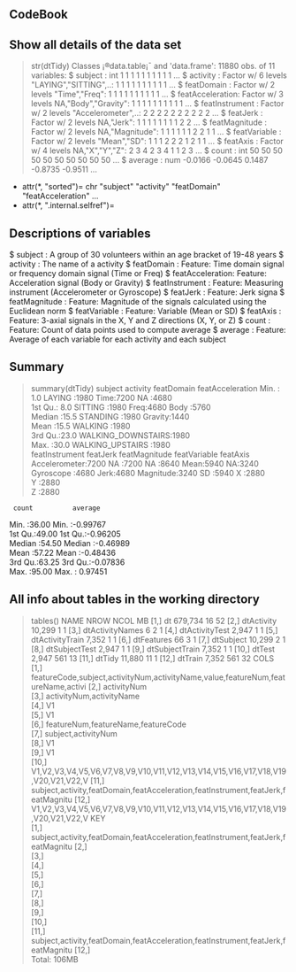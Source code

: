 CodeBook
---------------

Show all details of the data set
---------------------------------

> str(dtTidy)
Classes ¡®data.table¡¯ and 'data.frame':	11880 obs. of  11 variables:
 $ subject         : int  1 1 1 1 1 1 1 1 1 1 ...
 $ activity        : Factor w/ 6 levels "LAYING","SITTING",..: 1 1 1 1 1 1 1 1 1 1 ...
 $ featDomain      : Factor w/ 2 levels "Time","Freq": 1 1 1 1 1 1 1 1 1 1 ...
 $ featAcceleration: Factor w/ 3 levels NA,"Body","Gravity": 1 1 1 1 1 1 1 1 1 1 ...
 $ featInstrument  : Factor w/ 2 levels "Accelerometer",..: 2 2 2 2 2 2 2 2 2 2 ...
 $ featJerk        : Factor w/ 2 levels NA,"Jerk": 1 1 1 1 1 1 1 1 2 2 ...
 $ featMagnitude   : Factor w/ 2 levels NA,"Magnitude": 1 1 1 1 1 1 2 2 1 1 ...
 $ featVariable    : Factor w/ 2 levels "Mean","SD": 1 1 1 2 2 2 1 2 1 1 ...
 $ featAxis        : Factor w/ 4 levels NA,"X","Y","Z": 2 3 4 2 3 4 1 1 2 3 ...
 $ count           : int  50 50 50 50 50 50 50 50 50 50 ...
 $ average         : num  -0.0166 -0.0645 0.1487 -0.8735 -0.9511 ...
 - attr(*, "sorted")= chr  "subject" "activity" "featDomain" "featAcceleration" ...
 - attr(*, ".internal.selfref")=<externalptr> 

Descriptions of variables
----------------------------

 $ subject         : A group of 30 volunteers within an age bracket of 19-48 years
 $ activity        : The name of a activity
 $ featDomain      : Feature: Time domain signal or frequency domain signal (Time or Freq)
 $ featAcceleration: Feature: Acceleration signal (Body or Gravity)
 $ featInstrument  : Feature: Measuring instrument (Accelerometer or Gyroscope)
 $ featJerk        : Feature: Jerk signa
 $ featMagnitude   : Feature: Magnitude of the signals calculated using the Euclidean norm
 $ featVariable    : Feature: Variable (Mean or SD)
 $ featAxis        : Feature: 3-axial signals in the X, Y and Z directions (X, Y, or Z)
 $ count           : Feature: Count of data points used to compute average
 $ average 	   : Feature: Average of each variable for each activity and each subject

Summary
---------

> summary(dtTidy)
    subject                   activity    featDomain  featAcceleration
 Min.   : 1.0   LAYING            :1980   Time:7200   NA     :4680    
 1st Qu.: 8.0   SITTING           :1980   Freq:4680   Body   :5760    
 Median :15.5   STANDING          :1980               Gravity:1440    
 Mean   :15.5   WALKING           :1980                               
 3rd Qu.:23.0   WALKING_DOWNSTAIRS:1980                               
 Max.   :30.0   WALKING_UPSTAIRS  :1980                               
       featInstrument featJerk      featMagnitude  featVariable featAxis 
 Accelerometer:7200   NA  :7200   NA       :8640   Mean:5940    NA:3240  
 Gyroscope    :4680   Jerk:4680   Magnitude:3240   SD  :5940    X :2880  
                                                                Y :2880  
                                                                Z :2880  
                                                                         
                                                                         
     count          average        
 Min.   :36.00   Min.   :-0.99767  
 1st Qu.:49.00   1st Qu.:-0.96205  
 Median :54.50   Median :-0.46989  
 Mean   :57.22   Mean   :-0.48436  
 3rd Qu.:63.25   3rd Qu.:-0.07836  
 Max.   :95.00   Max.   : 0.97451 


All info about tables in the working directory
-----------------------------------------------

> tables()
      NAME               NROW NCOL MB
 [1,] dt              679,734   16 52
 [2,] dtActivity       10,299    1  1
 [3,] dtActivityNames       6    2  1
 [4,] dtActivityTest    2,947    1  1
 [5,] dtActivityTrain   7,352    1  1
 [6,] dtFeatures           66    3  1
 [7,] dtSubject        10,299    2  1
 [8,] dtSubjectTest     2,947    1  1
 [9,] dtSubjectTrain    7,352    1  1
[10,] dtTest            2,947  561 13
[11,] dtTidy           11,880   11  1
[12,] dtTrain           7,352  561 32
      COLS                                                                            
 [1,] featureCode,subject,activityNum,activityName,value,featureNum,featureName,activi
 [2,] activityNum                                                                     
 [3,] activityNum,activityName                                                        
 [4,] V1                                                                              
 [5,] V1                                                                              
 [6,] featureNum,featureName,featureCode                                              
 [7,] subject,activityNum                                                             
 [8,] V1                                                                              
 [9,] V1                                                                              
[10,] V1,V2,V3,V4,V5,V6,V7,V8,V9,V10,V11,V12,V13,V14,V15,V16,V17,V18,V19,V20,V21,V22,V
[11,] subject,activity,featDomain,featAcceleration,featInstrument,featJerk,featMagnitu
[12,] V1,V2,V3,V4,V5,V6,V7,V8,V9,V10,V11,V12,V13,V14,V15,V16,V17,V18,V19,V20,V21,V22,V
      KEY                                                                             
 [1,] subject,activity,featDomain,featAcceleration,featInstrument,featJerk,featMagnitu
 [2,]                                                                                 
 [3,]                                                                                 
 [4,]                                                                                 
 [5,]                                                                                 
 [6,]                                                                                 
 [7,]                                                                                 
 [8,]                                                                                 
 [9,]                                                                                 
[10,]                                                                                 
[11,] subject,activity,featDomain,featAcceleration,featInstrument,featJerk,featMagnitu
[12,]                                                                                 
Total: 106MB